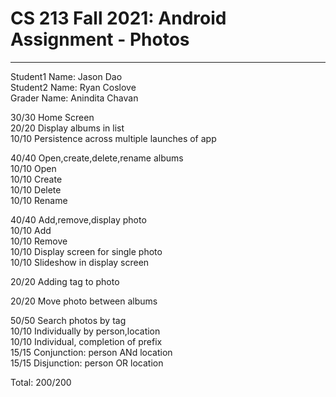 # CS 213 Fall 2021: Android Assignment - Photos  
-----------------------------------------------  

Student1 Name: Jason Dao  
Student2 Name: Ryan Coslove  
Grader Name: Anindita Chavan  

 30/30 Home Screen  
      20/20 Display albums in list  
      10/10 Persistence across multiple launches of app  
      
 40/40 Open,create,delete,rename albums  
     10/10 Open  
     10/10 Create  
     10/10 Delete  
     10/10 Rename  

 40/40 Add,remove,display photo  
     10/10 Add  
     10/10 Remove  
     10/10 Display screen for single photo  
     10/10 Slideshow in display screen  

 20/20 Adding tag to photo  

 20/20 Move photo between albums  

 50/50 Search photos by tag  
      10/10 Individually by person,location  
      10/10 Individual, completion of prefix  
      15/15 Conjunction: person ANd location  
      15/15 Disjunction: person OR location   
         
Total: 200/200  
